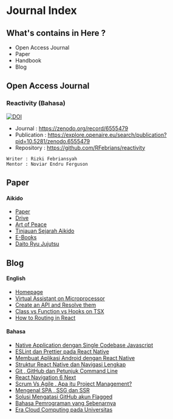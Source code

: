 # Journal Index

## What's contains in Here ?
- Open Access Journal
- Paper
- Handbook
- Blog

## Open Access Journal

### Reactivity (Bahasa)
 [![DOI](https://zenodo.org/badge/DOI/10.5281/zenodo.6555479.svg)](https://doi.org/10.5281/zenodo.6555479)

- Journal : https://zenodo.org/record/6555479 
- Publication : https://explore.openaire.eu/search/publication?pid=10.5281/zenodo.6555479
- Repository : https://github.com/RFebrians/reactivity
```
Writer : Rizki Febriansyah
Mentor : Noviar Endru Ferguson
```

## Paper

#### Aikido
- [Paper](https://drive.google.com/file/d/1oSAN4_ImYzsZ7_eIbsHeW1woxjf2sUFP/view?usp=sharing)
- [Drive](https://drive.google.com/drive/folders/16HUd1JB4E1YbGe9JT0hzUVvK8oVXxv14)
- [Art of Peace](https://drive.google.com/file/d/1qfIq3K9CwjSdTsc-kRhuR5eKLjxupugu/view?usp=sharing)
- [Tinjauan Sejarah Aikido](https://drive.google.com/file/d/1sDsbQHWS-3So7yYHUvi8odZJvE_xoxtX/view?usp=sharing)
- [E-Books](https://drive.google.com/drive/folders/1MQSoYfRIXHbOroCRnpOD4XKFm0VJCdwT?usp=sharing)
- [Daito Ryu Jujutsu](https://drive.google.com/drive/folders/1jf4b_oKp5cejdaRPKdyfiSEoQ9dr6JKx?usp=sharing)

## Blog
#### English
- [Homepage](https://medium.com/@rfebrians)
- [Virtual Assistant on Microprocessor](https://rfebrians.medium.com/virtual-assistant-on-microprocessor-e012943d09c0)
- [Create an API and Resolve them](https://rfebrians.medium.com/create-an-api-and-resolve-them-5edd6419d3aa)
- [Class vs Function vs Hooks on TSX](https://rfebrians.medium.com/class-vs-function-vs-hooks-on-tsx-bb6486245b66)
- [How to Routing in React](https://rfebrians.medium.com/how-to-routing-in-react-5e7e2d4f0ca3)

#### Bahasa
- [Native Application dengan Single Codebase Javascript](https://rfebrians.medium.com/native-application-dengan-single-codebase-javascript-8707b6f6f9ce)
- [ESLint dan Prettier pada React Native](https://rfebrians.medium.com/eslint-dan-prettier-pada-react-native-61554a184e88)
- [Membuat Aplikasi Android dengan React Native](https://rfebrians.medium.com/membuat-aplikasi-android-dengan-react-native-5a5236f546d7)
- [Struktur React Native dan Navigasi Lengkap](https://rfebrians.medium.com/struktur-react-native-dan-navigasi-lengkap-9b772459cb44)
- [Git , GitHub dan Petunjuk Command Line](https://rfebrians.medium.com/git-github-dan-petunjuk-command-line-352fd5ed11fb)
- [React Navigation 6 Next](https://rfebrians.medium.com/react-navigation-6-next-fe9ea00c6c4f)
- [Scrum Vs Agile . Apa itu Project Management?](https://rfebrians.medium.com/scrum-vs-agile-apa-itu-project-management-c0e3875a5fae)
- [Mengenal SPA , SSG dan SSR](https://rfebrians.medium.com/mengenal-spa-ssg-dan-ssr-97b3edec309e)
- [Solusi Mengatasi GitHub akun Flagged](https://rfebrians.medium.com/solusi-mengatasi-github-akun-flagged-523e961e00e7)
- [Bahasa Pemrograman yang Sebenarnya](https://rfebrians.medium.com/bahasa-pemograman-yang-sebenarnya-605bca25ed1c)
- [Era Cloud Computing pada Universitas](https://rfebrians.medium.com/era-cloud-computing-pada-universitas-64ef7ea2d4bf)
